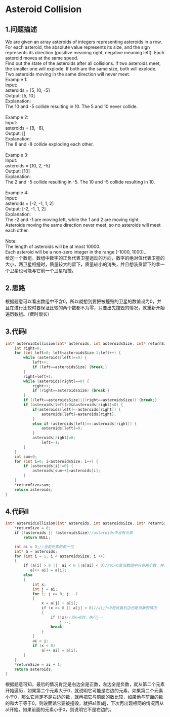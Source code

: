 Asteroid Collision
===

1.问题描述
---

We are given an array asteroids of integers representing asteroids in a row. <br>
For each asteroid, the absolute value represents its size, and the sign represents its direction (positive meaning right, negative meaning left). Each asteroid moves at the same speed. <br>
Find out the state of the asteroids after all collisions. If two asteroids meet, the smaller one will explode. If both are the same size, both will explode. Two asteroids moving in the same direction will never meet. <br>
Example 1:<br>
Input: <br>
asteroids = [5, 10, -5]<br>
Output: [5, 10]<br>
Explanation: <br>
The 10 and -5 collide resulting in 10.  The 5 and 10 never collide.<br>
<br>
Example 2:<br>
Input: <br>
asteroids = [8, -8],<br>
Output: []<br>
Explanation: <br>
The 8 and -8 collide exploding each other.<br>
<br>
Example 3:<br>
Input: <br>
asteroids = [10, 2, -5]<br>
Output: [10]<br>
Explanation: <br>
The 2 and -5 collide resulting in -5.  The 10 and -5 collide resulting in 10.<br>
<br>
Example 4:<br>
Input: <br>
asteroids = [-2, -1, 1, 2]<br>
Output: [-2, -1, 1, 2]<br>
Explanation: <br>
The -2 and -1 are moving left, while the 1 and 2 are moving right.<br>
Asteroids moving the same direction never meet, so no asteroids will meet each other.<br>
<br>
Note: <br>
The length of asteroids will be at most 10000.<br>
Each asteroid will be a non-zero integer in the range [-1000, 1000]..<br>
给定一个数组，数组中数字的正负代表卫星运动的方向，数字的绝对值代表卫星的大小，两卫星相撞时，质量较大的留下，质量较小的消失，并且想装货留下的拿一个卫星也可能与它前一个卫星相撞。

2.思路
---

根据题意可以看出数组中不含0，所以就想到要把被撞毁的卫星的数值设为0，并且在进行比较时要保证比较的两个数都不为零，只要出先撞毁的情况，就重新开始遍历数组。（费时很长）

3.代码I
---

```c
int* asteroidCollision(int* asteroids, int asteroidsSize, int* returnSize) {
    int right=0;
    for (int left=0; left<asteroidsSize-1;left++) {
        while (asteroids[left]==0) {
            left++;
            if (left==asteroidsSize) {break;}
        }
        right=left+1;
        while (asteroids[right]==0) {
            right++;
            if (right==asteroidsSize) {break;}
        }
        if ((left==asteroidsSize)||(right==asteroidsSize)) {break;}
        if (asteroids[left]>0&&asteroids[right]<0) {
            if(asteroids[left]<-asteroids[right]) {
                asteroids[left]=asteroids[right];
            }
            else if (asteroids[left]==-asteroids[right]) {
                asteroids[left]=0;
            }
            asteroids[right]=0;
                left=-1;
        }   
    }
    int sum=0;
    for (int i=0; i<asteroidsSize; i++) {
        if (asteroids[i]!=0) {
            asteroids[sum++]=asteroids[i];
        }
    }
    *returnSize=sum;
    return asteroids;
}
```

4.代码II
---

```c
int* asteroidCollision(int* asteroids, int asteroidsSize, int* returnSize) {
    *returnSize = 0;
    if (!asteroids || !asteroidsSize)//asteroids中没有元素
        return NULL;

    int ai = 0;//当前元素的前一位
    int* a = asteroids;
    for (int i = 1; i < asteroidsSize; i ++)
    {
        if (a[i] > 0 ||  ai < 0 ||a[ai] < 0)//ai<0是当数组中只有两个数，并且相加为1的情况
           a[++ ai] = a[i];
        else
        {
            int x;
            int j = ai;
            for (; j >= 0; j --)
            {
                x = a[j] + a[i];
                if (x >= 0 || a[j] < 0)//a[j]<0是说最右边也是负数的情况
                {
                    if (!x)//当x=0时，执行j--
                        j --;
                    break;
                }
            }
            ai = j;
            if (x < 0)
                a[++ ai] = a[i];
        }
    }
    *returnSize = ai + 1;
    return asteroids;
}
```

根据题意可知，最后的情况肯定是右边全是正数，左边全是负数，就从第二个元素开始遍历，如果第二个元素大于0，就说明它可能是右边的元素，如果第二个元素小于0，那么它肯定不是右边的数，就再把它与前面的数比较，如果他与前面的数的和大于等于0，则说面馆它要被撞毁，就把a1置成j，下次再出现相同的情况再从a1开始，如果前面的元素小于0，则说明它不是右边的。
